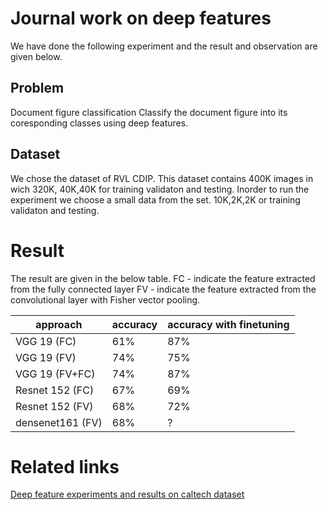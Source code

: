 # Journal work on deep features


We have done the following experiment and the result and observation are given below.

## Problem
Document figure classification
Classify the document figure into its coresponding classes using deep features.

## Dataset
We chose the dataset of RVL CDIP. This dataset contains 400K images in wich 320K, 40K,40K for training validaton and testing. Inorder to run the experiment we choose a small data from the set. 10K,2K,2K or training validaton and testing.

# Result
The result are given in the below table.
FC - indicate the feature extracted from the fully connected layer
FV - indicate the feature extracted from the convolutional layer with Fisher vector pooling.

|approach|accuracy|accuracy with finetuning|
|--|--|--|
VGG 19 (FC)|61%|87%|
VGG 19 (FV)|74%|75%|
VGG 19 (FV+FC)|74%|87\%|
Resnet 152 (FC)|67\%|69\%|
Resnet 152 (FV)|68%|72\%|
densenet161 (FV)|68\%|?|


# Related links
[Deep feature experiments and results on caltech dataset](deepFeatureEXP.md)
